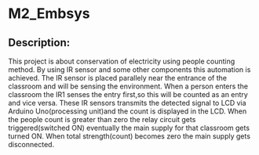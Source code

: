 # M2_Embsys
## Description:
This project is about conservation of electricity using people counting method. By using IR sensor and some other components this automation is achieved. The IR sensor is placed
parallely near the entrance of the classroom and will be sensing the environment. When a person enters the classroom the IR1 senses the entry first,so this will be counted as an
entry and vice versa. These IR sensors transmits the detected signal to LCD via Arduino Uno(processing unit)and the count is displayed in the LCD. When the people count is greater
than zero the relay circuit gets triggered(switched ON) eventually the main supply for that classroom gets turned ON. When total strength(count) becomes zero the main supply gets 
disconnected.

